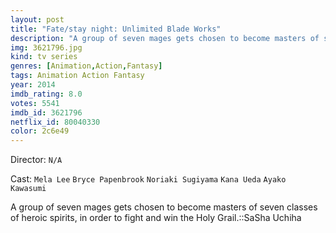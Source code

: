 ```yaml
---
layout: post
title: "Fate/stay night: Unlimited Blade Works"
description: "A group of seven mages gets chosen to become masters of seven classes of heroic spirits, in order to fight and win the Holy Grail.::SaSha Uchiha.."
img: 3621796.jpg
kind: tv series
genres: [Animation,Action,Fantasy]
tags: Animation Action Fantasy 
year: 2014
imdb_rating: 8.0
votes: 5541
imdb_id: 3621796
netflix_id: 80040330
color: 2c6e49
---
```

Director: `N/A`  

Cast: `Mela Lee` `Bryce Papenbrook` `Noriaki Sugiyama` `Kana Ueda` `Ayako Kawasumi` 

A group of seven mages gets chosen to become masters of seven classes of heroic spirits, in order to fight and win the Holy Grail.::SaSha Uchiha
